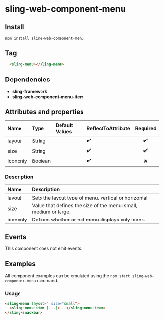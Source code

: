# sling-web-component-menu

## Install

```
npm install sling-web-component-menu
```

## Tag

```HTML
  <sling-menu></sling-menu>
```

## Dependencies

* **sling-framework**
* **sling-web-component-menu-item**

## Attributes and properties

|Name|Type|Default Values|ReflectToAttribute|Required|
|:--|:--|:--|:--|:--:|
|layout|String||:heavy_check_mark:|:heavy_check_mark:|
|size|String||:heavy_check_mark:|:heavy_check_mark:|
|icononly|Boolean||:heavy_check_mark:|:x:|

### Description

|Name|Description|
|:---|:---|
|layout|Sets the layout type of menu, vertical or horizontal|
|size|Value that defines the size of the menu: small, medium or large.|
|icononly|Defines whether or not menu displays only icons.|

## Events

This component does not emit events.

## Examples

All component examples can be emulated using the `npm start sling-web-component-menu` command.

### Usage

```HTML
<sling-menu layout=" size="small">
  <sling-menu-item [...]>...</sling-menu-item>
</sling-snackbar>
```